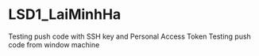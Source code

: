 # LSD1_LaiMinhHa
Testing push code with SSH key and Personal Access Token
Testing push code from window machine